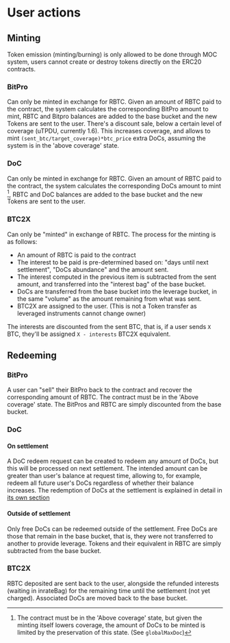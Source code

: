 # User actions

## Minting

Token emission (minting/burning) is only allowed to be done through MOC system, users cannot create or destroy tokens directly on the ERC20 contracts.

### BitPro

Can only be minted in exchange for RBTC.
Given an amount of RBTC paid to the contract, the system calculates the corresponding BitPro amount to mint, RBTC and Bitpro balances are added to the base bucket and the new Tokens are sent to the user.
There's a discount sale, below a certain level of coverage (uTPDU, currently 1.6).
This increases coverage, and allows to mint `(sent_btc/target_coverage)*btc_price` extra DoCs, assuming the system is in the 'above coverage' state.

### DoC

Can only be minted in exchange for RBTC.
Given an amount of RBTC paid to the contract, the system calculates the corresponding DoCs amount to mint [^1], RBTC and DoC balances are added to the base bucket and the new Tokens are sent to the user.

[^1]: The contract must be in the 'Above coverage' state, but given the minting itself lowers coverage, the amount of DoCs to be minted is limited by the preservation of this state. (See `globalMaxDoc`)

### BTC2X

Can only be "minted" in exchange of RBTC.
The process for the minting is as follows:

- An amount of RBTC is paid to the contract
- The interest to be paid is pre-determined based on: "days until next settlement", "DoCs abundance" and the amount sent.
- The interest computed in the previous item is subtracted from the sent amount, and transferred into the "interest bag" of the base bucket.
- DoCs are transferred from the base bucket into the leverage bucket, in the same "volume" as the amount remaining from what was sent.
- BTC2X are assigned to the user. (This is not a Token transfer as leveraged instruments cannot change owner)

The interests are discounted from the sent BTC, that is, if a user sends `X` BTC, they'll be assigned `X - interests` BTC2X equivalent.

## Redeeming

### BitPro

A user can "sell" their BitPro back to the contract and recover the corresponding amount of RBTC.
The contract must be in the 'Above coverage' state.
The BitPros and RBTC are simply discounted from the base bucket.

### DoC

#### On settlement

A DoC redeem request can be created to redeem any amount of DoCs, but this will be processed on next settlement.
The intended amount can be greater than user's balance at request time, allowing to, for example, redeem all future user's DoCs regardless of whether their balance increases.
The redemption of DoCs at the settlement is explained in detail in [its own section](process-actions.md#settlement)

#### Outside of settlement

Only free DoCs can be redeemed outside of the settlement.
Free DoCs are those that remain in the base bucket, that is, they were not transferred to another to provide leverage.
Tokens and their equivalent in RBTC are simply subtracted from the base bucket.

### BTC2X

RBTC deposited are sent back to the user, alongside the refunded interests (waiting in inrateBag) for the remaining time until the settlement (not yet charged).
Associated DoCs are moved back to the base bucket.

